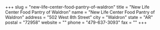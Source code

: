 +++
slug = "new-life-center-food-pantry-of-waldron"
title = "New Life Center Food Pantry of Waldron"
name = "New Life Center Food Pantry of Waldron"
address = "502 West 8th Street"
city = "Waldron"
state = "AR"
postal = "72958"
website = ""
phone = "479-637-3093"
fax = ""
+++
